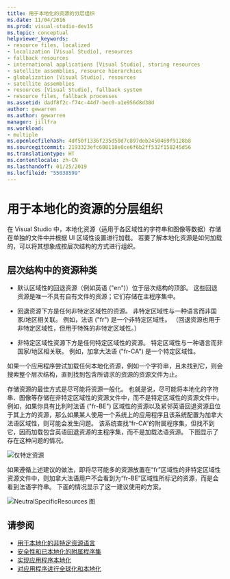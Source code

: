 ```yaml
---
title: 用于本地化的资源的分层组织
ms.date: 11/04/2016
ms.prod: visual-studio-dev15
ms.topic: conceptual
helpviewer_keywords:
- resource files, localized
- localization [Visual Studio], resources
- fallback resources
- international applications [Visual Studio], storing resources
- satellite assemblies, resource hierarchies
- globalization [Visual Studio], resources
- satellite assemblies
- resources [Visual Studio], fallback system
- resource files, fallback processes
ms.assetid: dadf8f2c-f74c-44d7-bec0-a1e956d8d38d
author: gewarren
ms.author: gewarren
manager: jillfra
ms.workload:
- multiple
ms.openlocfilehash: 4df50f1336f235d50d7c897deb2450469f9128b8
ms.sourcegitcommit: 2193323efc608118e0ce6f6b2ff532f158245d56
ms.translationtype: HT
ms.contentlocale: zh-CN
ms.lasthandoff: 01/25/2019
ms.locfileid: "55038599"
---
```

# <a name="hierarchical-organization-of-resources-for-localization"></a>用于本地化的资源的分层组织

在 Visual Studio 中，本地化资源（适用于各区域性的字符串和图像等数据）存储在单独的文件中并根据 UI 区域性设置进行加载。 若要了解本地化资源是如何加载的，可以将其想象成按层次结构的方式进行组织。

## <a name="kinds-of-resources-in-the-hierarchy"></a>层次结构中的资源种类

- 默认区域性的回退资源（例如英语 ("en")）位于层次结构的顶部。 这些回退资源是唯一不具有自有文件的资源；它们存储在主程序集中。

- 回退资源下方是任何非特定区域性的资源。 非特定区域性与一种语言而非国家/地区相关联。 例如，法语 ("fr") 是一个非特定区域性。 （回退资源也用于非特定区域性，但用于特殊的非特定区域性。）

- 非特定区域性资源下方是任何特定区域性的资源。 特定区域性与一种语言而非国家/地区相关联。 例如，加拿大法语 ("fr-CA") 是一个特定区域性。

如果一个应用程序尝试加载任何本地化资源，例如一个字符串，且未找到它，则会搜索整个层次结构，直到找到包含所请求的资源的资源文件为止。

存储资源的最佳方式是尽可能将资源一般化。 也就是说，尽可能将本地化的字符串、图像等存储在非特定区域性的资源文件中，而不是特定区域性的资源文件中。 例如，如果你具有比利时法语 ("fr-BE") 区域性的资源以及紧邻英语回退资源且位于其上方的资源，那么如果某人使用一个系统上的应用程序且该系统配置为加拿大法语区域性，则可能会发生问题。 该系统查找“fr-CA”的附属程序集，但找不到它，因而加载包含英语回退资源的主程序集，而不是加载法语资源。 下图显示了存在这种问题的情况。

![仅特定资源](../ide/media/vbspecificresourcesonly.gif)

如果遵循上述建议的做法，即将尽可能多的资源放置在“fr”区域性的非特定区域性资源文件中，则加拿大法语用户不会看到为“fr-BE”区域性所标记的资源，而是会看到法语字符串。 下面的情况显示了这一建议使用的方案。

![NeutralSpecificResources 图](../ide/media/vbneutralspecificresources.gif)

## <a name="see-also"></a>请参阅

- [用于本地化的非特定资源语言](../ide/neutral-resources-languages-for-localization.md)
- [安全性和已本地化的附属程序集](../ide/security-and-localized-satellite-assemblies.md)
- [实现应用程序本地化](../ide/localizing-applications.md)
- [对应用程序进行全球化和本地化](../ide/globalizing-and-localizing-applications.md)
